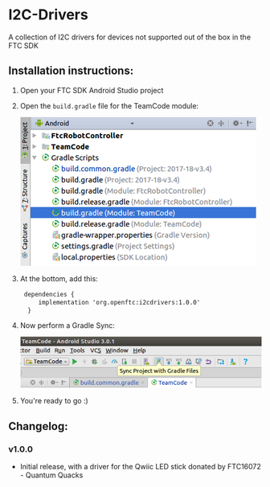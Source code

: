# I2C-Drivers

A collection of I2C drivers for devices not supported out of the box in the FTC SDK

## Installation instructions:

1. Open your FTC SDK Android Studio project

2. Open the `build.gradle` file for the TeamCode module:

    ![img-here](doc/images/teamcode-gradle.png)

3. At the bottom, add this:

        dependencies {
            implementation 'org.openftc:i2cdrivers:1.0.0'
         }

4. Now perform a Gradle Sync:

    ![img-here](doc/images/gradle-sync.png)

5. You're ready to go :)

## Changelog:

### v1.0.0

 - Initial release, with a driver for the Qwiic LED stick donated by FTC16072 - Quantum Quacks
